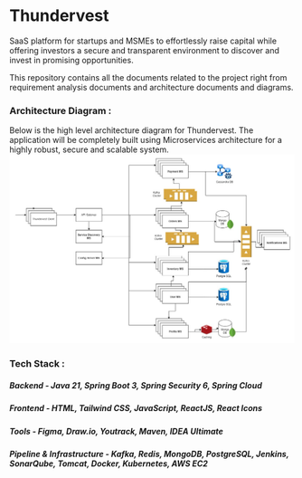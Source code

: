 # Thundervest

SaaS platform for startups and MSMEs to effortlessly raise capital while offering investors a secure and transparent environment to discover and invest in promising opportunities.

This repository contains all the documents related to the project right from requirement analysis documents and architecture documents and diagrams.

### Architecture Diagram :
Below is the high level architecture diagram for Thundervest. The application will be completely built using Microservices architecture for a highly robust, secure and scalable system.
![Thundervest Architecture Diagram](./Thundervest-architecture.jpg)

### Tech Stack :

##### Backend - Java 21, Spring Boot 3, Spring Security 6, Spring Cloud
##### Frontend - HTML, Tailwind CSS, JavaScript, ReactJS, React Icons
##### Tools - Figma, Draw.io, Youtrack, Maven, IDEA Ultimate
##### Pipeline & Infrastructure - Kafka, Redis, MongoDB, PostgreSQL, Jenkins, SonarQube, Tomcat, Docker, Kubernetes, AWS EC2